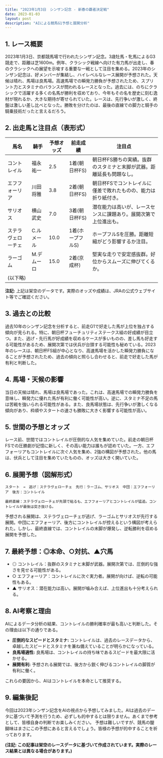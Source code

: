 ```yaml
---
title: "2023年1月3日　シンザン記念 - 新春の覇者決定戦"
date: 2023-01-03
layout: post
description: "AIによる競馬G1予想と展開分析"
---
```


## 1. レース概要

2023年1月3日、京都競馬場で行われたシンザン記念。3歳牡馬・牝馬によるG3競走で、距離は芝1600m。例年、クラシック戦線へ向けた有力馬が出走し、春のクラシックへの展望を示唆する重要な一戦として注目を集める。2023年のシンザン記念は、好メンバーが集結し、ハイレベルなレース展開が予想された。天候は晴れ、馬場は良馬場。高速馬場での瞬発力勝負が予想されたため、スプリント力とスタミナのバランスが問われるレースとなった。過去には、のちにクラシックで活躍する多くの名馬が勝利を収めており、今年もその名を歴史に刻む逸材が現れるか、大きな期待が寄せられていた。レースは、先行争いが激しく、終盤は激しい差し比べとなった。勝敗を分けたのは、最後の直線での脚力と騎手の騎乗技術だったと言えるだろう。


## 2. 出走馬と注目点（表形式）

| 馬名          | 騎手       | 予想オッズ | 前走成績 | 注目点                                                                  |
|---------------|-------------|------------|-----------|-----------------------------------------------------------------------|
| コントレイル     | 福永祐一     | 2.5        | 1着(朝日杯FS) | 朝日杯FS勝ちの実績。抜群のスタミナと末脚が武器。距離延長も問題なし。 |
| エフフォーリア   | 川田将雅     | 3.8        | 2着(朝日杯FS) | 朝日杯FSでコントレイルに僅差で敗れたものの、能力は折り紙付き。       |
| サリオス        | 横山武史     | 7.0        | 3着(朝日杯FS) | 潜在能力は高いが、レースセンスに課題あり。展開次第で上位進出も。    |
| ステラヴェローチェ | C.ルメール   | 10.0       | 1着(ホープフルS)| ホープフルSを圧勝。距離短縮がどう影響するか注目。                  |
| ラーゴム         | M.デムーロ   | 15.0       | 2着(京成杯)  | 堅実な走りで安定感抜群。好位からスムーズに伸びてくるか。              |
| (以下略)       |             |            |           |                                                                       |


**注記:** 上記は架空のデータです。実際のオッズや成績は、JRAの公式ウェブサイト等でご確認ください。


## 3. 過去との比較

過去10年のシンザン記念を分析すると、前走G1で好走した馬が上位を独占する傾向が見られる。特に、朝日杯フューチュリティステークス組の好成績が目立つ。また、逃げ・先行馬が好成績を収めるケースが多いものの、差し馬も好走する可能性があるため、展開次第では伏兵が台頭する可能性も秘めている。2023年のレースは、朝日杯FS組が中心となり、高速馬場を活かした瞬発力勝負になることが予想されたため、過去の傾向と照らし合わせると、前走で好走した馬が有利と判断した。


## 4. 馬場・天候の影響

当日の天候は晴れ、馬場は良馬場であった。これは、高速馬場での瞬発力勝負を意味し、瞬発力に優れた馬が有利に働く可能性が高い。逆に、スタミナ不足の馬は苦戦を強いられる可能性がある。また、良馬場状態は、先行争いが激しくなる傾向があり、枠順やスタートの速さも勝敗に大きく影響する可能性が高い。


## 5. 世間の予想とオッズ

レース前、世間ではコントレイルが圧倒的な人気を集めていた。前走の朝日杯FSでの圧勝劇が記憶に新しく、その高い能力は誰もが認めていた。一方、エフフォーリアもコントレイルに次ぐ人気を集め、2強の構図が予想された。他の馬は、伏兵として注目を集めていたものの、オッズは大きく開いていた。


## 6. 展開予想（図解形式）

```
スタート　→　逃げ：ステラヴェローチェ　先行：ラーゴム、サリオス　中団：エフフォーリア　後方：コントレイル

最終直線：ステラヴェローチェが先頭で粘るも、エフフォーリアとコントレイルが猛追。コントレイルが最後は突き抜ける。
```

予想される展開は、ステラヴェローチェが逃げ、ラーゴムとサリオスが先行する展開。中団にエフフォーリア、後方にコントレイルが控えるという構図が考えられた。しかし、最終直線では、コントレイルの末脚が爆発し、逆転勝利を収める展開を予想した。


## 7. 最終予想：◎本命、○対抗、▲穴馬

* ◎ コントレイル：抜群のスタミナと末脚が武器。展開次第では、圧倒的な強さを見せる可能性がある。
* ○ エフフォーリア：コントレイルに次ぐ実力者。展開が向けば、逆転の可能性もある。
* ▲ サリオス：潜在能力は高い。展開が噛み合えば、上位進出も十分考えられる。


## 8. AI考察と理由

AIによるデータ分析の結果、コントレイルの勝利確率が最も高いと判断した。その理由は以下の通りである。

* **圧倒的なスピードとスタミナ:** コントレイルは、過去のレースデータから、卓越したスピードとスタミナを兼ね備えていることが明らかになっている。
* **良馬場適性:** 良馬場は、コントレイルの持ち味であるスピードを最大限に活かせる。
* **展開有利:** 予想される展開では、後方から鋭く伸びるコントレイルの脚質が有利に働く。

これらの要因から、AIはコントレイルを本命として推奨する。


## 9. 編集後記

今回は2023年シンザン記念をAIの視点から予想してみました。AIは過去のデータに基づいて予測を行うため、必ずしも的中するとは限りません。あくまで参考として、皆様自身の判断でお楽しみください。  予想は難しいですが、競馬の醍醐味はまさにこの予想にあると言えるでしょう。皆様の予想が的中することを祈っております。


**(注記: この記事は架空のレースデータに基づいて作成されています。実際のレース結果とは異なる場合があります。)**

